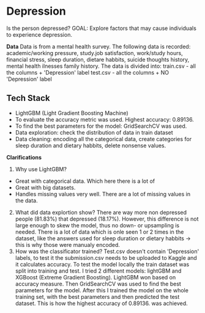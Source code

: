 # Depression
Is the person depressed?
GOAL: Explore factors that may cause individuals to experience depression.

**Data**
Data is from a mental health survey. 
The following data is recorded: academic/working pressure, study.job satisfaction, work/study hours, financial stress, sleep duration, dietare habbits, suicide thoughts history, mental health ilnesses family history. 
The data is divided into: 
  train.csv - all the columns + 'Depression' label
  test.csv - all the columns + NO 'Depression' label

## Tech Stack
- LightGBM (Light Gradient Boosting Machine)
- To evaluate the accuracy metric was used. Highest accuracy: 0.89136.
- To find the best parameters for the model: GridSearchCV was used.
- Data exploration: check the distribution of data in train dataset
- Data cleaning: encoding all the categorical data, create categories for sleep duration and dietary habbits, delete nonsense values. 

**Clarifications**
1. Why use LightGBM?
  + Great with categorical data. Which here there is a lot of
  + Great with big datasets.
  + Handles missing values very well. There are a lot of missing values in the data.
2. What did data explortion show?
  There are way more non depressed people (81.83%) that depressed (18.17%). However, this difference is not large enough to skew the model, thus no down- or     upsampling is needed.
  There is a lot of data which is onle seen 1 or 2 times in the dataset, like the answers used for sleep duration or dietary habbits -> this is why those were   manualy encoded.
3. How was the classificator trained?
  Test.csv doesn't contain 'Depression' labels, to test it the submission.csv needs to be uploaded to Kaggle and it calculates accuracy. To test the model       locally the train dataset was split into training and test. I tried 2 different models: lightGBM and XGBoost (Extreme Gradient Boosting). LightGBM won based   on accuracy measure. 
  Then GridSearchCV was used to find the best parameters for the model. 
  After this I trained the model on the whole training set, with the best parameters and then predicted the test dataset. This is how the highest accuracy of    0.89136. was achieved.


 
